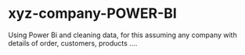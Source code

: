 # xyz-company-POWER-BI
Using Power Bi and cleaning data, for this assuming any company with details of order, customers, products ....
